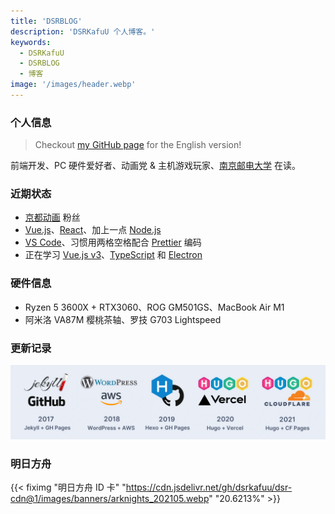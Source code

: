 ```yaml
---
title: 'DSRBLOG'
description: 'DSRKafuU 个人博客。'
keywords:
  - DSRKafuU
  - DSRBLOG
  - 博客
image: '/images/header.webp'
---
```


### 个人信息

> Checkout [my GitHub page](https://github.com/dsrkafuu) for the English version!

前端开发、PC 硬件爱好者、动画党 & 主机游戏玩家、[南京邮电大学](https://www.njupt.edu.cn) 在读。

### 近期状态

- [京都动画](https://www.kyotoanimation.co.jp) 粉丝
- [Vue.js](https://vuejs.org)、[React](https://reactjs.org)、加上一点 [Node.js](https://nodejs.org)
- [VS Code](https://code.visualstudio.com)、习惯用两格空格配合 [Prettier](https://prettier.io) 编码
- 正在学习 [Vue.js v3](https://v3.vuejs.org)、[TypeScript](https://www.typescriptlang.org) 和 [Electron](https://www.electronjs.org)

### 硬件信息

- Ryzen 5 3600X + RTX3060、ROG GM501GS、MacBook Air M1
- 阿米洛 VA87M 樱桃茶轴、罗技 G703 Lightspeed

### 更新记录

![更新记录](_changelog.webp)

### 明日方舟

{{< fiximg "明日方舟 ID 卡" "https://cdn.jsdelivr.net/gh/dsrkafuu/dsr-cdn@1/images/banners/arknights_202105.webp" "20.6213%" >}}

